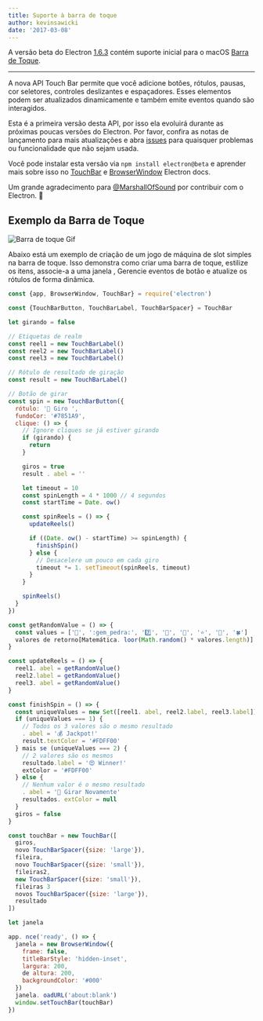 ```yaml
---
title: Suporte à barra de toque
author: kevinsawicki
date: '2017-03-08'
---
```


A versão beta do Electron [1.6.3](https://github.com/electron/electron/releases/tag/v1.6.3) contém suporte inicial para o macOS [Barra de Toque](https://developer.apple.com/macos/touch-bar).

---

A nova API Touch Bar permite que você adicione botões, rótulos, pausas, cor seletores, controles deslizantes e espaçadores. Esses elementos podem ser atualizados dinamicamente e também emite eventos quando são interagidos.

Esta é a primeira versão desta API, por isso ela evoluirá durante as próximas poucas versões do Electron. Por favor, confira as notas de lançamento para mais atualizações e abra [issues](https://github.com/electron/electron/issues) para quaisquer problemas ou funcionalidade que não sejam usada.

Você pode instalar esta versão via `npm install electron@beta` e aprender mais sobre isso no [TouchBar](https://github.com/electron/electron/blob/master/docs/api/touch-bar.md) e [BrowserWindow](https://github.com/electron/electron/blob/master/docs/api/browser-window.md#winsettouchbartouchbar-macos) Electron docs.

Um grande agradecimento para [@MarshallOfSound](https://github.com/MarshallOfSound) por contribuir com o Electron. :tada:

## Exemplo da Barra de Toque

![Barra de toque Gif](https://cloud.githubusercontent.com/assets/671378/23723516/5ff1774c-03fe-11e7-97b8-c693a0004dc8.gif)

Abaixo está um exemplo de criação de um jogo de máquina de slot simples na barra de toque. Isso demonstra como criar uma barra de toque, estilize os itens, associe-a a uma janela , Gerencie eventos de botão e atualize os rótulos de forma dinâmica.

```js
const {app, BrowserWindow, TouchBar} = require('electron')

const {TouchBarButton, TouchBarLabel, TouchBarSpacer} = TouchBar

let girando = false

// Etiquetas de realm
const reel1 = new TouchBarLabel()
const reel2 = new TouchBarLabel()
const reel3 = new TouchBarLabel()

// Rótulo de resultado de giração
const result = new TouchBarLabel()

// Botão de girar
const spin = new TouchBarButton({
  rótulo: '🎰 Giro ',
  fundoCor: '#7851A9',
  clique: () => {
    // Ignore cliques se já estiver girando
    if (girando) {
      return
    }

    giros = true
    result . abel = ''

    let timeout = 10
    const spinLength = 4 * 1000 // 4 segundos
    const startTime = Date. ow()

    const spinReels = () => {
      updateReels()

      if ((Date. ow() - startTime) >= spinLength) {
        finishSpin()
      } else {
        // Desacelere um pouco em cada giro
        timeout *= 1. setTimeout(spinReels, timeout)
      }
    }

    spinReels()
  }
})

const getRandomValue = () => {
  const values = ['🍒', ':gem_pedra:', '7️⃣', '🍊', '🔔', '⭐', '🍇', '🍀']
  valores de retorno[Matemática. loor(Math.random() * valores.length)]
}

const updateReels = () => {
  reel1. abel = getRandomValue()
  reel2.label = getRandomValue()
  reel3. abel = getRandomValue()
}

const finishSpin = () => {
  const uniqueValues = new Set([reel1. abel, reel2.label, reel3.label]). ize
  if (uniqueValues === 1) {
    // Todos os 3 valores são o mesmo resultado
    . abel = '💰 Jackpot!'
    result.textColor = '#FDFF00'
  } mais se (uniqueValues === 2) {
    // 2 valores são os mesmos
    resultado.label = '😍 Winner!'
    extColor = '#FDFF00'
  } else {
    // Nenhum valor é o mesmo resultado
    . abel = '🙁 Girar Novamente'
    resultados. extColor = null
  }
  giros = false
}

const touchBar = new TouchBar([
  giros,
  novo TouchBarSpacer({size: 'large'}),
  fileira,
  novo TouchBarSpacer({size: 'small'}),
  fileiras2,
  new TouchBarSpacer({size: 'small'}),
  fileiras 3
  novos TouchBarSpacer({size: 'large'}),
  resultado
])

let janela

app. nce('ready', () => {
  janela = new BrowserWindow({
    frame: false,
    titleBarStyle: 'hidden-inset',
    largura: 200,
    de altura: 200,
    backgroundColor: '#000'
  })
  janela. oadURL('about:blank')
  window.setTouchBar(touchBar)
})
```

